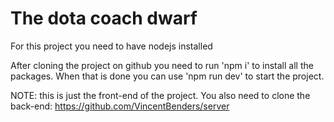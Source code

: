 # The dota coach dwarf
For this project you need to have nodejs installed

After cloning the project on github you need to run 'npm i' to install all the packages.
When that is done you can use 'npm run dev' to start the project.

NOTE: this is just the front-end of the project.
You also need to clone the back-end: https://github.com/VincentBenders/server
